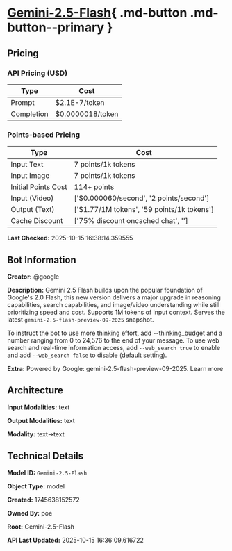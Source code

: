 # [Gemini-2.5-Flash](https://poe.com/Gemini-2.5-Flash){ .md-button .md-button--primary }

## Pricing

### API Pricing (USD)

| Type | Cost |
|------|------|
| Prompt | $2.1E-7/token |
| Completion | $0.0000018/token |

### Points-based Pricing

| Type | Cost |
|------|------|
| Input Text | 7 points/1k tokens |
| Input Image | 7 points/1k tokens |
| Initial Points Cost | 114+ points |
| Input (Video) | ['$0.000060/second', '2 points/second'] |
| Output (Text) | ['$1.77/1M tokens', '59 points/1k tokens'] |
| Cache Discount | ['75% discount oncached chat', ''] |

**Last Checked:** 2025-10-15 16:38:14.359555


## Bot Information

**Creator:** @google

**Description:** Gemini 2.5 Flash builds upon the popular foundation of Google's 2.0 Flash, this new version delivers a major upgrade in reasoning capabilities, search capabilities, and image/video understanding while still prioritizing speed and cost. Supports 1M tokens of input context. Serves the latest `gemini-2.5-flash-preview-09-2025` snapshot.

To instruct the bot to use more thinking effort, add --thinking_budget and a number ranging from 0 to 24,576 to the end of your message.
To use web search and real-time information access, add `--web_search true` to enable and add `--web_search false` to disable (default setting).

**Extra:** Powered by Google: gemini-2.5-flash-preview-09-2025. Learn more


## Architecture

**Input Modalities:** text

**Output Modalities:** text

**Modality:** text->text


## Technical Details

**Model ID:** `Gemini-2.5-Flash`

**Object Type:** model

**Created:** 1745638152572

**Owned By:** poe

**Root:** Gemini-2.5-Flash

**API Last Updated:** 2025-10-15 16:36:09.616722
